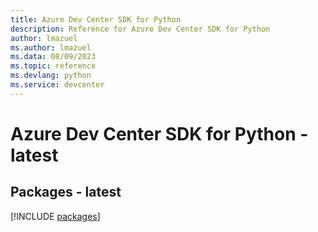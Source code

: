 ```yaml
---
title: Azure Dev Center SDK for Python
description: Reference for Azure Dev Center SDK for Python
author: lmazuel
ms.author: lmazuel
ms.data: 08/09/2023
ms.topic: reference
ms.devlang: python
ms.service: devcenter
---
```

# Azure Dev Center SDK for Python - latest
## Packages - latest
[!INCLUDE [packages](dev-center-index.md)]